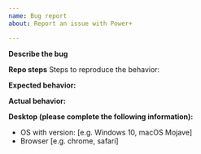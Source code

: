 ```yaml
---
name: Bug report
about: Report an issue with Power+

---
```


**Describe the bug**


**Repo steps**
Steps to reproduce the behavior:


**Expected behavior:**


**Actual behavior:**


**Desktop (please complete the following information):**
 - OS with version: [e.g. Windows 10, macOS Mojave]
 - Browser [e.g. chrome, safari]
